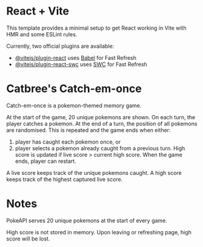 # React + Vite

This template provides a minimal setup to get React working in Vite with HMR and some ESLint rules.

Currently, two official plugins are available:

- [@vitejs/plugin-react](https://github.com/vitejs/vite-plugin-react/blob/main/packages/plugin-react/README.md) uses [Babel](https://babeljs.io/) for Fast Refresh
- [@vitejs/plugin-react-swc](https://github.com/vitejs/vite-plugin-react-swc) uses [SWC](https://swc.rs/) for Fast Refresh

# Catbree's Catch-em-once

Catch-em-once is a pokemon-themed memory game. 

At the start of the game, 20 unique pokemons are shown. 
On each turn, the player catches a pokemon.
At the end of a turn, the position of all pokemons are randomised.
This is repeated and the game ends when either:
1. player has caught each pokemon once, or 
2. player selects a pokemon already caught from a previous turn.
High score is updated if live score > current high score.
When the game ends, player can restart.


A live score keeps track of the unique pokemons caught.
A high score keeps track of the highest captured live score.


# Notes

PokeAPI serves 20 unique pokemons at the start of every game.

High score is not stored in memory. Upon leaving or refreshing page, high score will be lost.